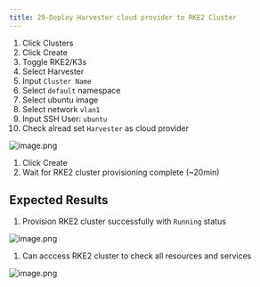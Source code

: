 ```yaml
---
title: 29-Deploy Harvester cloud provider to RKE2 Cluster	
---
```

1. Click Clusters 
1. Click Create
1. Toggle RKE2/K3s
1.  Select Harvester
1.  Input `Cluster Name`
1.  Select `default` namespace
1.  Select ubuntu image 
1.  Select network `vlan1`
1.  Input SSH User: `ubuntu`
1. Check alread set `Harvester` as cloud provider

![image.png](https://images.zenhubusercontent.com/61519853321ea20d65443929/514d1d88-08e7-441a-861c-38bb3c96bbe7)

1. Click Create
1. Wait for RKE2 cluster provisioning complete (~20min)

## Expected Results
1. Provision RKE2 cluster successfully with `Running` status

![image.png](https://images.zenhubusercontent.com/61519853321ea20d65443929/4526b95b-71f4-498f-b509-dea60ec5e0e5)

1. Can acccess RKE2 cluster to check all resources and services

![image.png](https://images.zenhubusercontent.com/61519853321ea20d65443929/682dccdc-cc0b-427f-ab7a-fdfaa1f82e06)
